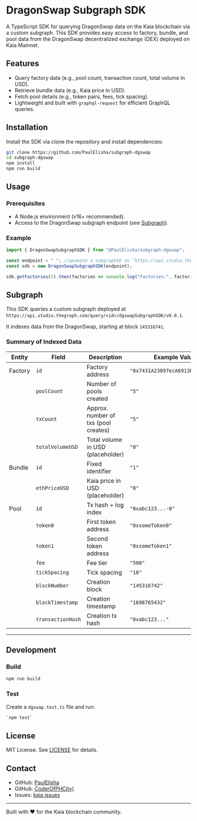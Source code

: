 # DragonSwap Subgraph SDK

A TypeScript SDK for querying DragonSwap data on the Kaia blockchain via a custom subgraph. This SDK provides easy access to factory, bundle, and pool data from the DragonSwap decentralized exchange (DEX) deployed on Kaia Mainnet.

## Features

- Query factory data (e.g., pool count, transaction count, total volume in USD).
- Retrieve bundle data (e.g., Kaia price in USD).
- Fetch pool details (e.g., token pairs, fees, tick spacing).
- Lightweight and built with `graphql-request` for efficient GraphQL queries.

## Installation

Install the SDK via clone the repository and install dependencies:

```bash
git clone https://github.com/PaulElisha/subgraph-dgswap
cd subgraph-dgswap
npm install
npm run build
```

## Usage

### Prerequisites

- A Node.js environment (v16+ recommended).
- Access to the DragonSwap subgraph endpoint (see [Subgraph](#subgraph)).

### Example

```typescript
import { DragonSwapSubgraphSDK } from "@PaulElisha/subgraph-dgswap";

const endpoint = " "; //geneate a subgraphID on `https://api.studio.thegraph.com/query/<id>/dgswapSubgraphSDK/v0.0.1`
const sdk = new DragonSwapSubgraphSDK(endpoint);

sdk.getFactories(5).then(factories => console.log("Factories:", factories));
```

## Subgraph

This SDK queries a custom subgraph deployed at `https://api.studio.thegraph.com/query/<id>/dgswapSubgraphSDK/v0.0.1`. 

It indexes data from the DragonSwap, starting at block `145316741`.


### Summary of Indexed Data
| Entity   | Field             | Description                          | Example Value                     |
|----------|-------------------|--------------------------------------|-----------------------------------|
| Factory  | `id`              | Factory address                      | `"0x7431A23897ecA6913D5c816..."` |
|          | `poolCount`       | Number of pools created              | `"5"`                            |
|          | `txCount`         | Approx. number of txs (pool creates) | `"5"`                            |
|          | `totalVolumeUSD`  | Total volume in USD (placeholder)    | `"0"`                            |
| Bundle   | `id`              | Fixed identifier                     | `"1"`                            |
|          | `ethPriceUSD`     | Kaia price in USD (placeholder)      | `"0"`                            |
| Pool     | `id`              | Tx hash + log index                  | `"0xabc123...-0"`               |
|          | `token0`          | First token address                  | `"0xsomeToken0"`                |
|          | `token1`          | Second token address                 | `"0xsomeToken1"`                |
|          | `fee`             | Fee tier                             | `"500"`                         |
|          | `tickSpacing`     | Tick spacing                         | `"10"`                          |
|          | `blockNumber`     | Creation block                       | `"145316742"`                   |
|          | `blockTimestamp`  | Creation timestamp                   | `"1698765432"`                  |
|          | `transactionHash` | Creation tx hash                     | `"0xabc123..."`                |

---
## Development

### Build

```bash
npm run build
```

### Test

Create a `dgswap.test.ts` file and run:

```bash
`npm test`
```

## License

MIT License. See [LICENSE](LICENSE) for details.

## Contact

- GitHub: [PaulElisha](https://github.com/PaulElisha)
- GitHub: [CoderOfPHCity)](https://github.com/CoderOfPHCity)
- Issues: [kaia issues](https://github.com/kaiachain/kaia-dapp-mono/issues/398)

---
Built with ❤️ for the Kaia blockchain community.